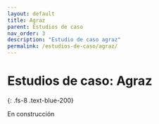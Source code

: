 ```yaml
---
layout: default
title: Agraz
parent: Estudios de caso
nav_order: 3
description: "Estudio de caso agraz"
permalink: /estudios-de-caso/agraz/
---
```



# Estudios de caso: Agraz
{: .fs-8 .text-blue-200}

En construcción
